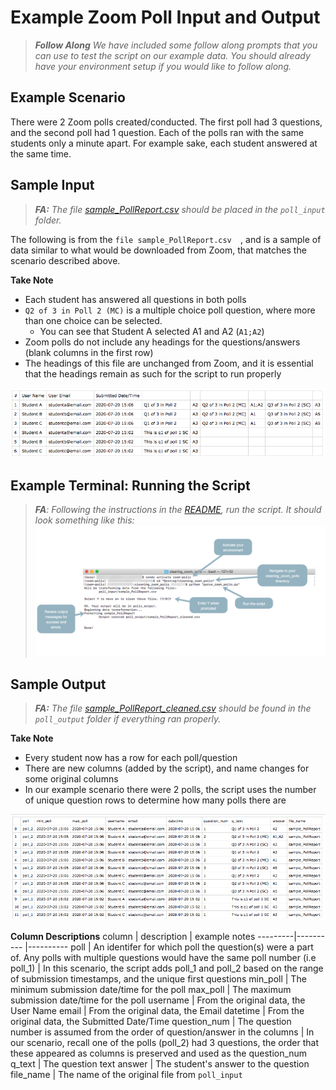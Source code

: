 # Example Zoom Poll Input and Output

> ***Follow Along** We have included some follow along prompts that you can use to test the script on our example data. You should already have your environment setup if you would like to follow along.* 

## Example Scenario
There were 2 Zoom polls created/conducted. The first poll had 3 questions, and the second poll had 1 question. Each of the polls ran with the same students only a minute apart. For example sake, each student answered at the same time. 

## Sample Input

> ***FA:** The file [sample_PollReport.csv](example/sample_PollReport.csv) should be placed in the `poll_input` folder.*

The following is from the `file sample_PollReport.csv  `, and is a sample of data similar to what would be downloaded from Zoom, that matches the scenario described above. 

**Take Note**
- Each student has answered all questions in both polls
- `Q2 of 3 in Poll 2 (MC)` is a multiple choice poll question, where more than one choice can be selected. 
  - You can see that Student A selected A1 and A2 (`A1;A2`)
- Zoom polls do not include any headings for the questions/answers (blank columns in the first row)
- The headings of this file are unchanged from Zoom, and it is essential that the headings remain as such for the script to run properly

![](example/imgs/sample_PollReport.png)

## Example Terminal: Running the Script
> ***FA**: Following the instructions in the [README](https://github.com/saud-learning-services/cleaning-zoom-polls#running-the-script), run the script. It should look something like this:*
> ![](example/imgs/example_terminal.png)

## Sample Output

> ***FA:** The file [sample_PollReport_cleaned.csv](example/sample_PollReport_cleaned.csv) should be found in the `poll_output` folder if everything ran properly.*

**Take Note**
- Every student now has a row for each poll/question
- There are new columns (added by the script), and name changes for some original columns
- In our example scenario there were 2 polls, the script uses the number of unique question rows to determine how many polls there are

![](example/imgs/sample_PollReport_cleaned.png)

**Column Descriptions**
column | description | example notes
---------|---------- |---------- 
 poll | An identifer for which poll the question(s) were a part of. Any polls with multiple questions would have the same poll number (i.e poll_1) | In this scenario, the script adds poll_1 and poll_2 based on the range of submission timestamps, and the unique first questions
 min_poll | The minimum submission date/time for the poll
 max_poll | The maximum submission date/time for the poll 
 username | From the original data, the User Name
 email | From the original data, the Email
 datetime | From the original data, the Submitted Date/Time
 question_num | The question number is assumed from the order of question/answer in the columns | In our scenario, recall one of the polls (poll_2) had 3 questions, the order that these appeared as columns is preserved and used as the question_num
 q_text | The question text
 answer | The student's answer to the question
 file_name | The name of the original file from `poll_input`

